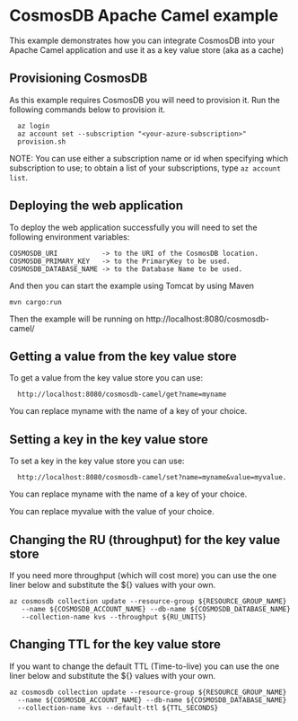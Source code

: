 
# CosmosDB Apache Camel example
 
This example demonstrates how you can integrate CosmosDB into your Apache Camel
application and use it as a key value store (aka as a cache)

## Provisioning CosmosDB 

As this example requires CosmosDB you will need to provision it. Run the
following commands below to provision it.

```
  az login
  az account set --subscription "<your-azure-subscription>"
  provision.sh
```

NOTE: You can use either a subscription name or id when specifying which 
subscription to use; to obtain a list of your subscriptions, type `az account list`. 

## Deploying the web application

To deploy the web application successfully you will need to set the following 
environment variables:

```
COSMOSDB_URI           -> to the URI of the CosmosDB location.
COSMOSDB_PRIMARY_KEY   -> to the PrimaryKey to be used.
COSMOSDB_DATABASE_NAME -> to the Database Name to be used.
```

And then you can start the example using Tomcat by using Maven

```
mvn cargo:run
```

Then the example will be running on http://localhost:8080/cosmosdb-camel/

## Getting a value from the key value store

To get a value from the key value store you can use:

```
  http://localhost:8080/cosmosdb-camel/get?name=myname
```

You can replace myname with the name of a key of your choice.

## Setting a key in the key value store

To set a key in the key value store you can use:

```
  http://localhost:8080/cosmosdb-camel/set?name=myname&value=myvalue.
```

You can replace myname with the name of a key of your choice.

You can replace myvalue with the value of your choice.

## Changing the RU (throughput) for the key value store

If you need more throughput (which will cost more) you can use the one liner below and substitute the ${} values with your own.

```
az cosmosdb collection update --resource-group ${RESOURCE_GROUP_NAME}
   --name ${COSMOSDB_ACCOUNT_NAME} --db-name ${COSMOSDB_DATABASE_NAME}
   --collection-name kvs --throughput ${RU_UNITS}
```

## Changing TTL for the key value store

If you want to change the default TTL (Time-to-live) you can use the one liner below
and substitute the ${} values with your own.

```
az cosmosdb collection update --resource-group ${RESOURCE_GROUP_NAME}
  --name ${COSMOSDB_ACCOUNT_NAME} --db-name ${COSMOSDB_DATABASE_NAME}         
  --collection-name kvs --default-ttl ${TTL_SECONDS}
```
